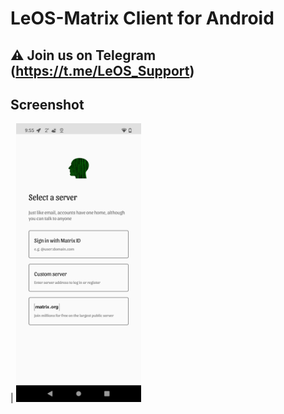 # LeOS-Matrix Client for Android

## ⚠ Join us on Telegram (https://t.me/LeOS_Support)

## Screenshot
| <img src="screenshots/LeOS-Matrix.png" width="200"/>
